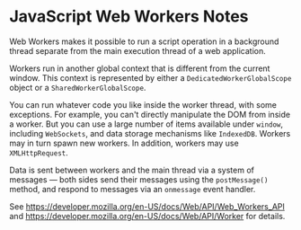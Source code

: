 # JavaScript Web Workers Notes

Web Workers makes it possible to run a script operation in a background thread
separate from the main execution thread of a web application. 

Workers run in another global context that is different from the current window.
This context is represented by either a `DedicatedWorkerGlobalScope` object or a
`SharedWorkerGlobalScope`.

You can run whatever code you like inside the worker thread, with some
exceptions.  For example, you can't directly manipulate the DOM from inside a
worker.  But you can use a large number of items available under `window`,
including `WebSockets`, and data storage mechanisms like `IndexedDB`.  Workers
may in turn spawn new workers.  In addition, workers may use `XMLHttpRequest`.

Data is sent between workers and the main thread via a system of messages — both
sides send their messages using the `postMessage()` method, and respond to
messages via an `onmessage` event handler.

See https://developer.mozilla.org/en-US/docs/Web/API/Web_Workers_API and
https://developer.mozilla.org/en-US/docs/Web/API/Worker for details.
